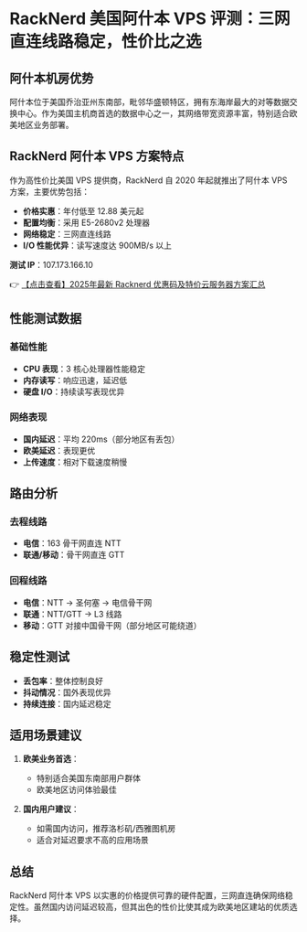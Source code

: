 # RackNerd 美国阿什本 VPS 评测：三网直连线路稳定，性价比之选

## 阿什本机房优势

阿什本位于美国乔治亚州东南部，毗邻华盛顿特区，拥有东海岸最大的对等数据交换中心。作为美国主机商首选的数据中心之一，其网络带宽资源丰富，特别适合欧美地区业务部署。

## RackNerd 阿什本 VPS 方案特点

作为高性价比美国 VPS 提供商，RackNerd 自 2020 年起就推出了阿什本 VPS 方案，主要优势包括：

- **价格实惠**：年付低至 12.88 美元起
- **配置均衡**：采用 E5-2680v2 处理器
- **网络稳定**：三网直连线路
- **I/O 性能优异**：读写速度达 900MB/s 以上

**测试 IP**：107.173.166.10

👉 [【点击查看】2025年最新 Racknerd 优惠码及特价云服务器方案汇总](https://bit.ly/Rack_Nerd)

## 性能测试数据

### 基础性能
- **CPU 表现**：3 核心处理器性能稳定
- **内存读写**：响应迅速，延迟低
- **硬盘 I/O**：持续读写表现优异

### 网络表现
- **国内延迟**：平均 220ms（部分地区有丢包）
- **欧美延迟**：表现更优
- **上传速度**：相对下载速度稍慢

## 路由分析

### 去程线路
- **电信**：163 骨干网直连 NTT
- **联通/移动**：骨干网直连 GTT

### 回程线路
- **电信**：NTT → 圣何塞 → 电信骨干网
- **联通**：NTT/GTT → L3 线路
- **移动**：GTT 对接中国骨干网（部分地区可能绕道）

## 稳定性测试
- **丢包率**：整体控制良好
- **抖动情况**：国外表现优异
- **持续连接**：国内延迟稳定

## 适用场景建议

1. **欧美业务首选**：
   - 特别适合美国东南部用户群体
   - 欧美地区访问体验最佳

2. **国内用户建议**：
   - 如需国内访问，推荐洛杉矶/西雅图机房
   - 适合对延迟要求不高的应用场景

## 总结

RackNerd 阿什本 VPS 以实惠的价格提供可靠的硬件配置，三网直连确保网络稳定性。虽然国内访问延迟较高，但其出色的性价比使其成为欧美地区建站的优质选择。